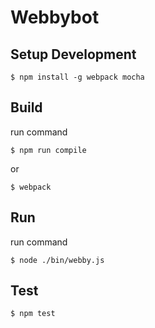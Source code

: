 # Webbybot


## Setup Development

```
$ npm install -g webpack mocha
```

## Build

run command

```
$ npm run compile
```

or

```
$ webpack
```

## Run

run command

```
$ node ./bin/webby.js
```

## Test

```
$ npm test
```
